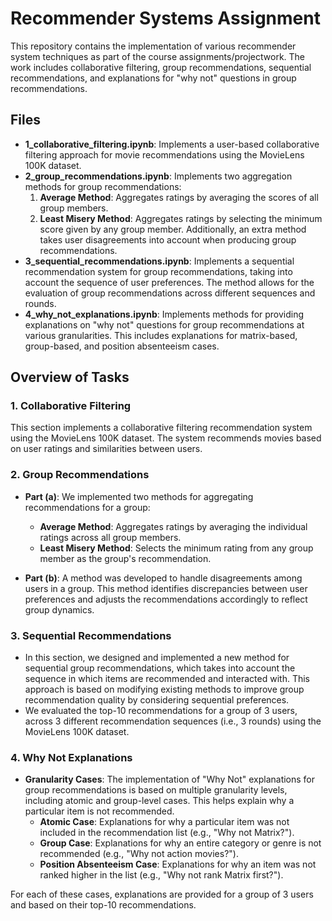 # Recommender Systems Assignment

This repository contains the implementation of various recommender system techniques as part of the course assignments/projectwork.
The work includes collaborative filtering, group recommendations, sequential recommendations, and explanations for "why not" questions in group recommendations.

## Files

- **1_collaborative_filtering.ipynb**: Implements a user-based collaborative filtering approach for movie recommendations using the MovieLens 100K dataset.
- **2_group_recommendations.ipynb**: Implements two aggregation methods for group recommendations:
  1. **Average Method**: Aggregates ratings by averaging the scores of all group members.
  2. **Least Misery Method**: Aggregates ratings by selecting the minimum score given by any group member.
  Additionally, an extra method takes user disagreements into account when producing group recommendations.
- **3_sequential_recommendations.ipynb**: Implements a sequential recommendation system for group recommendations, taking into account the sequence of user preferences.
   The method allows for the evaluation of group recommendations across different sequences and rounds.
- **4_why_not_explanations.ipynb**: Implements methods for providing explanations on "why not" questions for group recommendations at various granularities. This includes explanations for matrix-based, group-based, and position absenteeism cases.

## Overview of Tasks

### 1. Collaborative Filtering
This section implements a collaborative filtering recommendation system using the MovieLens 100K dataset. The system recommends movies based on user ratings and similarities between users.

### 2. Group Recommendations
- **Part (a)**: We implemented two methods for aggregating recommendations for a group:
  - **Average Method**: Aggregates ratings by averaging the individual ratings across all group members.
  - **Least Misery Method**: Selects the minimum rating from any group member as the group's recommendation.
  
- **Part (b)**: A method was developed to handle disagreements among users in a group. This method identifies discrepancies between user preferences and adjusts the recommendations accordingly to reflect group dynamics.

### 3. Sequential Recommendations
- In this section, we designed and implemented a new method for sequential group recommendations, which takes into account the sequence in which items are recommended and interacted with. This approach is based on modifying existing methods to improve group recommendation quality by considering sequential preferences.
- We evaluated the top-10 recommendations for a group of 3 users, across 3 different recommendation sequences (i.e., 3 rounds) using the MovieLens 100K dataset.

### 4. Why Not Explanations
- **Granularity Cases**: The implementation of "Why Not" explanations for group recommendations is based on multiple granularity levels, including atomic and group-level cases. This helps explain why a particular item is not recommended.
  - **Atomic Case**: Explanations for why a particular item was not included in the recommendation list (e.g., "Why not Matrix?").
  - **Group Case**: Explanations for why an entire category or genre is not recommended (e.g., "Why not action movies?").
  - **Position Absenteeism Case**: Explanations for why an item was not ranked higher in the list (e.g., "Why not rank Matrix first?").
  
For each of these cases, explanations are provided for a group of 3 users and based on their top-10 recommendations.

